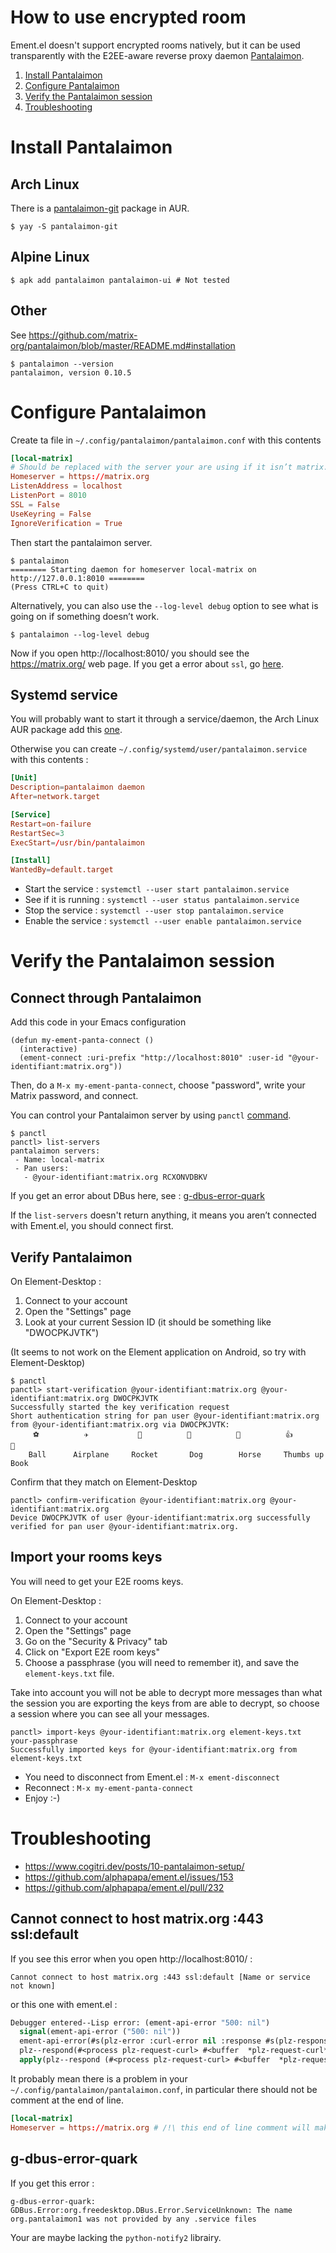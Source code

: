 # How to use encrypted room #

Ement.el doesn't support encrypted rooms natively, but it can be used transparently with the E2EE-aware reverse proxy daemon [Pantalaimon](https://github.com/matrix-org/pantalaimon/).

1. [Install Pantalaimon](#Install-Pantalaimon)
2. [Configure Pantalaimon](#Configure-Pantalaimon)
3. [Verify the Pantalaimon session](#Verify-the-Pantalaimon-session)
4. [Troubleshooting](#Troubleshooting)

# Install Pantalaimon #

## Arch Linux

There is a [pantalaimon-git](https://aur.archlinux.org/packages/pantalaimon-git) package in AUR.

```console
$ yay -S pantalaimon-git
```

## Alpine Linux

```
$ apk add pantalaimon pantalaimon-ui # Not tested
```

## Other

See https://github.com/matrix-org/pantalaimon/blob/master/README.md#installation

```console
$ pantalaimon --version
pantalaimon, version 0.10.5
```

# Configure Pantalaimon #

Create ta file in `~/.config/pantalaimon/pantalaimon.conf` with this contents

```conf
[local-matrix]
# Should be replaced with the server your are using if it isn’t matrix.org
Homeserver = https://matrix.org
ListenAddress = localhost
ListenPort = 8010
SSL = False
UseKeyring = False
IgnoreVerification = True
```

Then start the pantalaimon server.

```console
$ pantalaimon
======== Starting daemon for homeserver local-matrix on http://127.0.0.1:8010 ========
(Press CTRL+C to quit)
```

Alternatively, you can also use the `--log-level debug` option to see what is going on if something doesn’t work.

```console
$ pantalaimon --log-level debug
```

Now if you open http://localhost:8010/ you should see the https://matrix.org/ web page. If you get a error about `ssl`, go [here](#cannot-connect-to-host-matrixorg-443-ssldefault).

## Systemd service

You will probably want to start it through a service/daemon, the Arch Linux AUR package add this [one](https://aur.archlinux.org/cgit/aur.git/tree/pantalaimon.service?h=pantalaimon-git).

Otherwise you can create `~/.config/systemd/user/pantalaimon.service` with this contents :

```conf
[Unit]
Description=pantalaimon daemon
After=network.target

[Service]
Restart=on-failure
RestartSec=3
ExecStart=/usr/bin/pantalaimon

[Install]
WantedBy=default.target
```

- Start the service : `systemctl --user start pantalaimon.service`
- See if it is running : `systemctl --user status pantalaimon.service`
- Stop the service : `systemctl --user stop pantalaimon.service`
- Enable the service : `systemctl --user enable pantalaimon.service`

# Verify the Pantalaimon session #

## Connect through Pantalaimon ##

Add this code in your Emacs configuration

```emacs-lisp
(defun my-ement-panta-connect ()
  (interactive)
  (ement-connect :uri-prefix "http://localhost:8010" :user-id "@your-identifiant:matrix.org"))
```

Then, do a `M-x my-ement-panta-connect`, choose "password", write your Matrix password, and connect.

You can control your Pantalaimon server by using `panctl` [command](https://github.com/matrix-org/pantalaimon/blob/master/docs/man/panctl.md).

```console
$ panctl
panctl> list-servers
pantalaimon servers:
 - Name: local-matrix
 - Pan users:
   - @your-identifiant:matrix.org RCXONVDBKV
```

If you get an error about DBus here, see : [g-dbus-error-quark](#g-dbus-error-quark)

If the `list-servers` doesn't return anything, it means you aren’t connected with Ement.el, you should connect first.

## Verify Pantalaimon ##

On Element-Desktop :
1. Connect to your account
2. Open the "Settings" page
3. Look at your current Session ID (it should be something like "DWOCPKJVTK")

(It seems to not work on the Element application on Android, so try with Element-Desktop)

```console
$ panctl
panctl> start-verification @your-identifiant:matrix.org @your-identifiant:matrix.org DWOCPKJVTK
Successfully started the key verification request
Short authentication string for pan user @your-identifiant:matrix.org from @your-identifiant:matrix.org via DWOCPKJVTK:
     ⚽          ✈️           🚀          🐶          🐎          👍          📕
    Ball      Airplane     Rocket       Dog        Horse     Thumbs up      Book
```

Confirm that they match on Element-Desktop

```console
panctl> confirm-verification @your-identifiant:matrix.org @your-identifiant:matrix.org
Device DWOCPKJVTK of user @your-identifiant:matrix.org successfully verified for pan user @your-identifiant:matrix.org.
```

## Import your rooms keys ##

You will need to get your E2E rooms keys.

On Element-Desktop :
1. Connect to your account
2. Open the "Settings" page
3. Go on the "Security & Privacy" tab
4. Click on "Export E2E room keys"
5. Choose a passphrase (you will need to remember it), and save the `element-keys.txt` file.

Take into account you will not be able to decrypt more messages than what the session you are exporting the keys from are able to decrypt, so choose a session where you can see all your messages.

```console
panctl> import-keys @your-identifiant:matrix.org element-keys.txt your-passphrase
Successfully imported keys for @your-identifiant:matrix.org from element-keys.txt
```

- You need to disconnect from Ement.el : `M-x ement-disconnect`
- Reconnect : `M-x my-ement-panta-connect`
- Enjoy :-)

# Troubleshooting #


- https://www.cogitri.dev/posts/10-pantalaimon-setup/
- https://github.com/alphapapa/ement.el/issues/153
- https://github.com/alphapapa/ement.el/pull/232


## Cannot connect to host matrix.org :443 ssl:default ##

If you see this error when you open http://localhost:8010/ :

`Cannot connect to host matrix.org :443 ssl:default [Name or service not known]`


or this one with ement.el :

```lisp
Debugger entered--Lisp error: (ement-api-error "500: nil")
  signal(ement-api-error ("500: nil"))
  ement-api-error(#s(plz-error :curl-error nil :response #s(plz-response :version 1.1 :status 500 :headers ((content-type . "text/plain; charset=utf-8") (content-length . "78") (date . "Thu, 23 Nov 2023 02:01:25 GMT") (server . "Python/3.11 aiohttp/3.8.4")) :body "Cannot connect to host matrix.org :443 ssl:default [Name or service not known]") :message nil))
  plz--respond(#<process plz-request-curl> #<buffer  *plz-request-curl*> "finished\n")
  apply(plz--respond (#<process plz-request-curl> #<buffer  *plz-request-curl*> "finished\n"))
```

It probably mean there is a problem in your `~/.config/pantalaimon/pantalaimon.conf`, in particular there should not be comment at the end of line.

```conf
[local-matrix]
Homeserver = https://matrix.org # /!\ this end of line comment will make your configuration fail /!\
```

## g-dbus-error-quark ##

If you get this error :

`g-dbus-error-quark: GDBus.Error:org.freedesktop.DBus.Error.ServiceUnknown: The name org.pantalaimon1 was not provided by any .service files`

Your are maybe lacking the `python-notify2` librairy.
